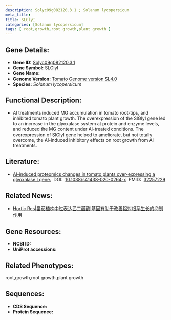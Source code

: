 ```yaml
---
description: Solyc09g082120.3.1 ; Solanum lycopersicum
meta_title:
title: SLGlyI
categories: [Solanum lycopersicum]
tags: [ root,growth,root growth,plant growth ]
---
```


## Gene Details:
- **Gene ID:**	[Solyc09g082120.3.1]()
- **Gene Symbol:** SLGlyI
- **Gene Name:** 
- **Genome Version:** [Tomato Genome version SL4.0]()
- **Species:** *Solanum lycopersicum*

## Functional Description:
   - Al treatments induced MG accumulation in tomato root-tips, and inhibited tomato plant growth. The overexpression of the SlGlyI gene led to an increase in the glyoxalase system at protein and enzyme levels, and reduced the MG content under Al-treated conditions. The overexpression of SlGlyI gene helped to ameliorate, but not totally overcome, the Al-induced inhibitory effects on root growth from Al treatments.

## Literature:
   - [Al-induced proteomics changes in tomato plants over-expressing a glyoxalase I gene.]( https://academic.oup.com/hr/article/doi/10.1038/s41438-020-0264-x/6445471?login=true)&nbsp;&nbsp;DOI:&nbsp;&nbsp;[10.1038/s41438-020-0264-x](https://academic.oup.com/hr/article/doi/10.1038/s41438-020-0264-x/6445471?login=true)&nbsp;&nbsp;PMID:&nbsp;&nbsp;[32257229](https://pubmed.ncbi.nlm.nih.gov/32257229/)

## Related News:
   - [Hortic Res|番茄植株中过表达乙二醛酶I基因有助于改善铝对根系生长的抑制作用](https://mp.weixin.qq.com/s?__biz=Mzg3MDEwNDEyMg==&mid=2247489331&idx=6&sn=c82a79a1020e20b76804e72c7205f505&chksm=ce93ba66f9e433700e0b7c85179fd3fa131efe80c72be34d6acb427810b0b0967372b98e6052&scene=27#wechat_redirect)

## Gene Resources:
- **NCBI ID:** [](https://www.ncbi.nlm.nih.gov/gene/?term=)
- **UniProt accessions:** [](https://www.uniprot.org/uniprotkb//entry)

## Related Phenotypes:
root,growth,root growth,plant growth

## Sequences:
- **CDS Sequence:**
- **Protein Sequence:**
